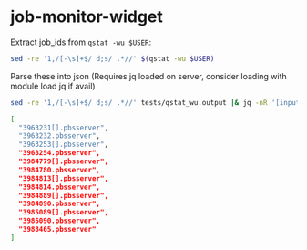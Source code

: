 # job-monitor-widget


Extract job_ids from `qstat -wu $USER`:


```bash
sed -re '1,/[-\s]+$/ d;s/ .*//' $(qstat -wu $USER)
```

Parse these into json (Requires jq loaded on server, consider loading with module load jq if avail)

```bash
sed -re '1,/[-\s]+$/ d;s/ .*//' tests/qstat_wu.output |& jq -nR '[inputs | select(length>0)]' 

```

```bash
[
  "3963231[].pbsserver",
  "3963232.pbsserver",
  "3963253[].pbsserver",
  "3963254.pbsserver",
  "3984779[].pbsserver",
  "3984780.pbsserver",
  "3984813[].pbsserver",
  "3984814.pbsserver",
  "3984889[].pbsserver",
  "3984890.pbsserver",
  "3985089[].pbsserver",
  "3985090.pbsserver",
  "3988465.pbsserver"
]

```

